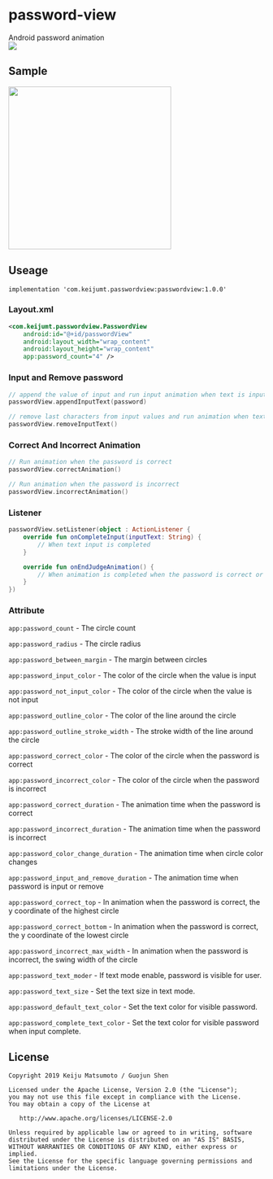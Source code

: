 # password-view
Android password animation  
 <img src="art/password-view.gif" />
 
## Sample
<img src="art/sample.gif" width="320"/>

## Useage

`implementation 'com.keijumt.passwordview:passwordview:1.0.0'`
### Layout.xml
```xml
<com.keijumt.passwordview.PasswordView
    android:id="@+id/passwordView"
    android:layout_width="wrap_content"
    android:layout_height="wrap_content"
    app:password_count="4" />
```

### Input and Remove password
```kotlin
// append the value of input and run input animation when text is input
passwordView.appendInputText(password)

// remove last characters from input values and run animation when text is removed
passwordView.removeInputText()
```

### Correct And Incorrect Animation

```kotlin
// Run animation when the password is correct
passwordView.correctAnimation()

// Run animation when the password is incorrect
passwordView.incorrectAnimation()
```

### Listener
```kotlin
passwordView.setListener(object : ActionListener {
    override fun onCompleteInput(inputText: String) {
        // When text input is completed
    }

    override fun onEndJudgeAnimation() {
        // When animation is completed when the password is correct or when it is incorrect
    }
})
```

### Attribute
`app:password_count` - The circle count 

`app:password_radius` - The circle radius

`app:password_between_margin` - The margin between circles

`app:password_input_color` - The color of the circle when the value is input

`app:password_not_input_color` - The color of the circle when the value is
not input

`app:password_outline_color` - The color of the line around the circle

`app:password_outline_stroke_width` - The stroke width of the line around
the circle

`app:password_correct_color` - The color of the circle when the password
is correct

`app:password_incorrect_color` - The color of the circle when the password
is incorrect

`app:password_correct_duration` - The animation time when the password is
correct

`app:password_incorrect_duration` - The animation time when the password
is incorrect

`app:password_color_change_duration` - The animation time when circle
color changes

`app:password_input_and_remove_duration` - The animation time when
password is input or remove

`app:password_correct_top` - In animation when the password is correct, the y coordinate of the highest circle

`app:password_correct_bottom` - In animation when the password is correct,
the y coordinate of the lowest circle

`app:password_incorrect_max_width` - In animation when the password is
incorrect, the swing width of the circle  

`app:password_text_moder` - If text mode enable, password is visible for user.

`app:password_text_size` - Set the text size in text mode.

`app:password_default_text_color` - Set the text color for visible password.

`app:password_complete_text_color` - Set the text color for visible password when input complete.

## License
```
Copyright 2019 Keiju Matsumoto / Guojun Shen

Licensed under the Apache License, Version 2.0 (the "License");
you may not use this file except in compliance with the License.
You may obtain a copy of the License at

   http://www.apache.org/licenses/LICENSE-2.0

Unless required by applicable law or agreed to in writing, software
distributed under the License is distributed on an "AS IS" BASIS,
WITHOUT WARRANTIES OR CONDITIONS OF ANY KIND, either express or implied.
See the License for the specific language governing permissions and
limitations under the License.
```